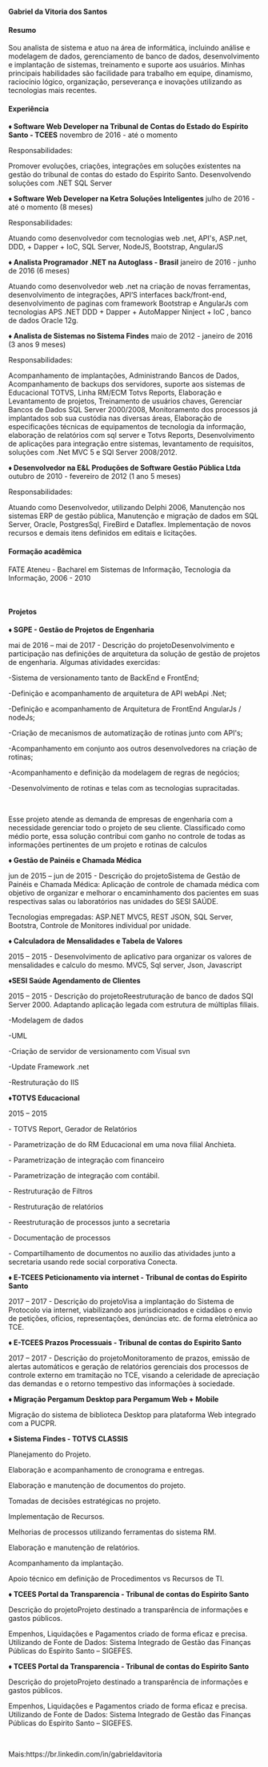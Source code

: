 <b>Gabriel da Vitoria dos Santos</b>
<h4>Resumo</h4>
<p>Sou analista de sistema e atuo na área de informática, incluindo análise e modelagem de dados, gerenciamento
de banco de dados, desenvolvimento e implantação de sistemas, treinamento e suporte aos usuários. Minhas
principais habilidades são facilidade para trabalho em equipe, dinamismo, raciocínio lógico, organização,
perseverança e inovações utilizando as tecnologias mais recentes.
</p>
<h4>Experiência</h4>
<p><b>	&diams; Software Web Developer na Tribunal de Contas do Estado do Espírito Santo - TCEES</b>
novembro de 2016 - até o momento</p>
<p>Responsabilidades:</p>
<p>Promover evoluções, criações, integrações em soluções existentes na gestão do tribunal de contas do estado
do Espirito Santo. Desenvolvendo soluções com .NET SQL Server</p>

<p><b>	&diams; Software Web Developer na Ketra Soluções Inteligentes</b>
julho de 2016 - até o momento (8 meses)</p>
<p>Responsabilidades:</p>
<p>Atuando como desenvolvedor com tecnologias web .net, API's, ASP.net, DDD, + Dapper + IoC, SQL
Server, NodeJS, Bootstrap, AngularJS</p>


<p><b>	&diams; Analista Programador .NET na Autoglass - Brasil</b>
janeiro de 2016 - junho de 2016 (6 meses)</p>
<p>Atuando como desenvolvedor web .net na criação de novas ferramentas, desenvolvimento de integrações,
API’S interfaces back/front-end, desenvolvimento de paginas com framework Bootstrap e AngularJs com
tecnologias APS .NET DDD + Dapper + AutoMapper Ninject + IoC , banco de dados Oracle 12g.</p>

<p><b>	&diams; Analista de Sistemas no Sistema Findes</b>
maio de 2012 - janeiro de 2016 (3 anos 9 meses)</p>
<p>Responsabilidades:</p>
<p>Acompanhamento de implantações, Administrando Bancos de Dados, Acompanhamento de backups dos
servidores, suporte aos sistemas de Educacional TOTVS, Linha RM/ECM Totvs Reports, Elaboração
e Levantamento de projetos, Treinamento de usuários chaves, Gerenciar Bancos de Dados SQL Server
2000/2008, Monitoramento dos processos já implantados sob sua custódia nas diversas áreas, Elaboração
de especificações técnicas de equipamentos de tecnologia da informação, elaboração de relatórios com sql
server e Totvs Reports, Desenvolvimento de aplicações para integração entre sistemas, levantamento de
requisitos, soluções com .Net MVC 5 e SQl Server 2008/2012.</p>


<p><b>	&diams; Desenvolvedor na E&L Produções de Software Gestão Pública Ltda</b>
outubro de 2010 - fevereiro de 2012 (1 ano 5 meses)</p>
<p>Responsabilidades:</p>
<p>Atuando como Desenvolvedor, utilizando Delphi 2006, Manutenção nos sistemas ERP de gestão pública, Manutenção e migração de
dados em SQL Server, Oracle, PostgresSql, FireBird e Dataflex. Implementação de novos recursos e demais itens definidos em editais e licitações.</p>

<h4>Formação acadêmica</h4>
<p>FATE Ateneu - Bacharel em Sistemas de Informação, Tecnologia da Informação, 2006 - 2010 </p>
<br>

<h4>Projetos</h4>
<p><b>	&diams; SGPE - Gestão de Projetos de Engenharia</p></b> 
<p>mai de 2016 – mai de 2017 - Descrição do projetoDesenvolvimento e participação nas definições de arquitetura da solução de gestão de projetos de engenharia. 
Algumas atividades exercidas:</p>
<p>-Sistema de versionamento tanto de BackEnd e FrontEnd;</p>
<p>-Definição e acompanhamento de arquitetura de API webApi .Net;</p>
<p>-Definição e acompanhamento de Arquitetura de FrontEnd AngularJs / nodeJs;</p>
<p/>-Criação de mecanismos de automatização de rotinas junto com API's;</p>
<p>-Acompanhamento em conjunto aos outros desenvolvedores na criação de rotinas;</p>
<p>-Acompanhamento e definição da modelagem de regras de negócios;</p>
<p>-Desenvolvimento de rotinas e telas com as tecnologias supracitadas.</p>
</br>
<p>Esse projeto atende as demanda de empresas de engenharia com a necessidade gerenciar todo o projeto de seu cliente.
Classificado como médio porte, essa solução contribui com ganho no controle de todas as informações pertinentes de um projeto e rotinas de calculos</p>

<p><b>&diams; Gestão de Painéis e Chamada Médica</p></b>
<p>jun de 2015 – jun de 2015 - Descrição do projetoSistema de Gestão de Painéis e Chamada Médica: Aplicação de controle de chamada médica com objetivo de organizar e melhorar o encaminhamento dos pacientes em suas respectivas salas ou laboratórios nas unidades do SESI SAÚDE.</p>
<p>Tecnologias empregadas: ASP.NET MVC5, REST JSON, SQL Server, Bootstra, Controle de Monitores individual por unidade.</p>

<p><b>&diams; Calculadora de Mensalidades e Tabela de Valores</p></b> 
<p>2015 – 2015 - Desenvolvimento de aplicativo para organizar os valores de mensalidades e calculo do mesmo.
MVC5, Sql server, Json, Javascript</p>

<p><b>	&diams;SESI Saúde Agendamento de Clientes</p></b>
<p>2015 – 2015 - Descrição do projetoReestruturação de banco de dados SQl Server 2000. Adaptando aplicação legada com estrutura de múltiplas filiais.</p>
<p>-Modelagem de dados</p>
<p>-UML</p>
<p>-Criação de servidor de versionamento com Visual svn</p>
<p>-Update Framework .net</p>
<p>-Restruturação do IIS</p>

<p><b>	&diams;TOTVS Educacional</p></b>	
<p>2015 – 2015</p>
<p>- TOTVS Report, Gerador de Relatórios</p>
<p>- Parametrização de do RM Educacional em uma nova filial Anchieta.</p>
<p>- Parametrização de integração com financeiro</p>
<p>- Parametrização de integração com contábil.</p>
<p>- Restruturação de Filtros</p>
<p>- Restruturação de relatórios</p>
<p>- Reestruturação de processos junto a secretaria</p>
<p>- Documentação de processos</p>
<p>- Compartilhamento de documentos no auxilio das atividades junto a secretaria usando rede social corporativa Conecta.</p>

<p><b>	&diams; E-TCEES Peticionamento via internet - Tribunal de contas do Espirito Santo</p></b>	
<p>2017 – 2017 - Descrição do projetoVisa a implantação do Sistema de Protocolo via internet, viabilizando aos jurisdicionados e cidadãos o envio de petições, ofícios, representações, denúncias etc. de forma eletrônica ao TCE.</p>

<p><b>	&diams; E-TCEES Prazos Processuais - Tribunal de contas do Espirito Santo</p></b>
<p>2017 – 2017 - Descrição do projetoMonitoramento de prazos, emissão de alertas automáticos e geração de relatórios gerenciais dos 
processos de controle externo em tramitação no TCE, visando a celeridade de apreciação das demandas e o retorno tempestivo das informações à sociedade.<p>
  
<p><b>&diams; Migração Pergamum Desktop para Pergamum Web + Mobile</p></b> 
<p>Migração do sistema de biblioteca Desktop para plataforma Web integrado com a PUCPR.</p>

<p><b>&diams; Sistema Findes - TOTVS CLASSIS</p></b>	
<p>Planejamento do Projeto.</p>
<p>Elaboração e acompanhamento de cronograma e entregas.</p>
<p>Elaboração e manutenção de documentos do projeto.</p>
<p>Tomadas de decisões estratégicas no projeto.</p>
<p>Implementação de Recursos.</p>
<p>Melhorias de processos utilizando ferramentas do sistema RM.</p>
<p>Elaboração e manutenção de relatórios.</p>
<p>Acompanhamento da implantação.</p>
<p>Apoio técnico em definição de Procedimentos vs Recursos de TI.</p>

<p><b>	&diams; TCEES Portal da Transparencia - Tribunal de contas do Espirito Santo</p></b>	 
<p>Descrição do projetoProjeto destinado a transparência de informações e gastos públicos.</p>
<p>Empenhos, Liquidações e Pagamentos criado de forma eficaz e precisa. Utilizando de Fonte de Dados: Sistema Integrado de Gestão das Finanças Públicas do Espírito Santo – SIGEFES.</p>

<p><b>	&diams; TCEES Portal da Transparencia - Tribunal de contas do Espirito Santo</p></b>	 
<p>Descrição do projetoProjeto destinado a transparência de informações e gastos públicos.</p>
<p>Empenhos, Liquidações e Pagamentos criado de forma eficaz e precisa. Utilizando de Fonte de Dados: Sistema Integrado de Gestão das Finanças Públicas do Espírito Santo – SIGEFES.</p>

</br>
<p>Mais:https://br.linkedin.com/in/gabrieldavitoria</p>
